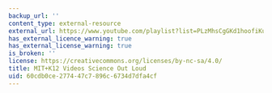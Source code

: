 ```yaml
---
backup_url: ''
content_type: external-resource
external_url: https://www.youtube.com/playlist?list=PLzMhsCgGKd1hoofiKuifwy6qRXZs7NG6a
has_external_licence_warning: true
has_external_license_warning: true
is_broken: ''
license: https://creativecommons.org/licenses/by-nc-sa/4.0/
title: MIT+K12 Videos Science Out Loud
uid: 60cdb0ce-2774-47c7-896c-6734d7dfa4cf
---
```

